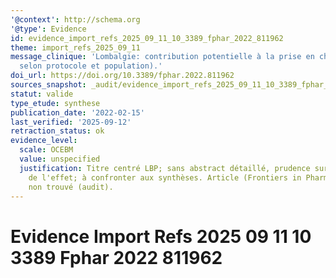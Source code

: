 ```yaml
---
'@context': http://schema.org
'@type': Evidence
id: evidence_import_refs_2025_09_11_10_3389_fphar_2022_811962
theme: import_refs_2025_09_11
message_clinique: 'Lombalgie: contribution potentielle à la prise en charge (interprétation
  selon protocole et population).'
doi_url: https://doi.org/10.3389/fphar.2022.811962
sources_snapshot: _audit/evidence_import_refs_2025_09_11_10_3389_fphar_2022_811962.json
statut: valide
type_etude: synthese
publication_date: '2022-02-15'
last_verified: '2025-09-12'
retraction_status: ok
evidence_level:
  scale: OCEBM
  value: unspecified
  justification: Titre centré LBP; sans abstract détaillé, prudence sur l'ampleur
    de l'effet; à confronter aux synthèses. Article (Frontiers in Pharmacology); abstract
    non trouvé (audit).
---
```

# Evidence Import Refs 2025 09 11 10 3389 Fphar 2022 811962

